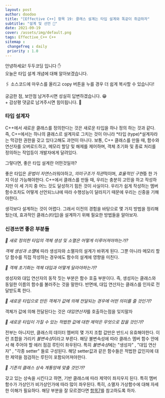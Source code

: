 ```yaml
---
layout: post
author: doodoo
title: "[Effective C++] 항목 19: 클래스 설계는 타입 설계와 똑같이 취급하자"
subtitle: "설계 및 선언 🔐"
date: 2021-09-19
cover: /assets/img/default.png
tags: Effective_C++ C++
sitemap :
 changefreq : daily
 priority : 1.0
---
```

안녕하세요! <span class="doodoo">두두코딩</span> 입니다 ✋ <br>
오늘은 타입 설계 개념에 대해 알아보겠습니다.

🖇 소스코드에 마우스를 올리고 <span class="tip">copy</span> 버튼을 누를 경우 더 쉽게 복사할 수 있습니다! 

궁금한 점, 보안점 남겨주시면 성실히 답변하겠습니다. 😁 <br>
\+ 감상평 댓글로 남겨주시면 힘이됩니다. 🙇

### 타입 설계자
C++에서 새로운 클래스를 정의한다는 것은 새로운 타입을 하나 정의 하는 것과 같다.
즉, C++에서는 하나의 클래스르 설계자로 그치는 것이 아니라 *타입
(type)*설계자라는 막강한 권한을 갖고 있다고해도 과언이 아니다. 보통, C++
클래스를 만들 때, 함수와 연산자를 오버로드하고, 메모리 할당 및 해제를 제어하며,
	객체 초기화 및 종료 처리를 정의하는 작업등이 개발자에게 달려있다.

그렇다면, 좋은 타입 설계란 어떤것일까?

좋은 타입은 *문법이 자연*스러워야하고, *의미구조가 직관*적이며, *효율적인
구현*중 한 가지 이상 가능해야한다. C++에서 클래스를 만들 때, 우리는 충분히 고민을 하고 작성하지만 이 세 가지 중 어느 것도 달성하기 힘든 것이 사실이다. 우리가 쉽게 작성하는 멤버 함수조차도 어떻게 선언되느냐에 따라 수행성능이 달라지기 때문에 우리는 신중을 기해야한다.

생각보다 설계하는 것이 어렵다. 그래서 이전의 경험을 바탕으로 몇 가지 방법을
정리해뒀는데, 효과적인 클래스(타입)을 설계하기 위해 필요한 방법들을 알아보자.

### 신경쓰면 좋은 부분들
*🌱 새로 정의한 타입의 객체 생성 및 소멸은 어떻게 이루어져야하는가?*

*객체 생성과 소멸*에 따라 생성자와 소멸자의 설계가 바뀌게 된다. 그뿐 아니라
메모리 할당 함수를 직접 작성하는 경우에도 함수의 설계에 영향을 미친다.

*🌱 객체 초기화는 객체 대입과 어떻게 달라야하는가?*

생성자와 대입 연산자의 동작 짓는 부분은 함수 호출 부분이다. 즉, 생성자는
클래스와 동일한 이름의 함수를 불러주는 것을 말한다. 반면에, 대입 연산자는
클래스를 인자로 전달받도록 한다.

*🌱 새로운 타입으로 만든 객체가 값에 의해 전달되는 경우에 어떤 의미를 줄
것인가?*

객체가 값에 의해 전달된다는 것은 *대입연산자*를 호출하는점을 잊지말자

*🌱 새로운 타입이 가질 수 있는 적법한 값에 대한 제약은 무엇으로 잡을 것인가?*

전부는 아니지만, 클래스의 데이터 멤버의 몇 가지 조합 값만은 반드시 유효해야한다.
이런 조합을 가리키 *불변속성*이라고 부른다. 해당 불변속성에 따라 클래스 멤버
함수 안에서 해 주어야 할 에러 점검 루틴이 좌우된다. 특히 *불변속성*에는 "생성자"
, "대입 연산자" , "각종 setter" 들로 구성된다. 해당 setter값과 같은 함수들은
적법한 값인지에 대한 제약을 점검하는 루틴이 포함되어져야한다.

*🌱 기존의 클래스 상속 계통망에 맞출 것인가?*

갖고 있는 상속을 시킨다고 하면, 기반 클래스에 따라 제약이 좌지우지 된다. 특히
멤버함수가 가상인가 비가상인가에 따라 많이 좌우된다. 특히, 소멸자 가상함수에
대해 자세한 이해가 필요하다. 해당 부분을 잘 모르겠다면 [항목7](http://localhost:4000/2021/08/05/effective_12.html)를 참고하도록 하자.
